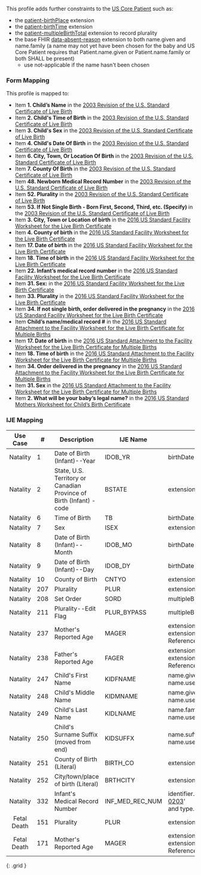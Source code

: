 This profile adds further constraints to the [US Core Patient]({{site.data.fhir.ver.hl7fhiruscore}}/StructureDefinition-us-core-patient.html) such as:

 * the [patient-birthPlace](http://hl7.org/fhir/StructureDefinition/patient-birthPlace) extension
 * the [patient-birthTime](http://hl7.org/fhir/StructureDefinition/patient-birthTime) extension
 * the [patient-multipleBirthTotal](http://hl7.org/fhir/StructureDefinition/patient-multipleBirthTotal) extension to record plurality
 * the base FHIR [data-absent-reason](http://hl7.org/fhir/StructureDefinition/data-absent-reason) extension to both name.given and name.family (a name may not yet have been chosen for the baby and US Core Patient requires that Patient.name.given or Patient.name.family or both SHALL be present)
    * use not-applicable if the name hasn't been chosen

### Form Mapping
This profile is mapped to:
 * Item **1. Child’s Name** in the [2003 Revision of the U.S. Standard Certificate of Live Birth](https://www.cdc.gov/nchs/data/dvs/birth11-03final-ACC.pdf)
 * Item **2. Child's Time of Birth** in the [2003 Revision of the U.S. Standard Certificate of Live Birth](https://www.cdc.gov/nchs/data/dvs/birth11-03final-ACC.pdf)
 * Item **3. Child's Sex** in the [2003 Revision of the U.S. Standard Certificate of Live Birth](https://www.cdc.gov/nchs/data/dvs/birth11-03final-ACC.pdf)
 * Item **4. Child's Date Of Birth** in the [2003 Revision of the U.S. Standard Certificate of Live Birth](https://www.cdc.gov/nchs/data/dvs/birth11-03final-ACC.pdf)
 * Item **6. City, Town, Or Location Of Birth** in the [2003 Revision of the U.S. Standard Certificate of Live Birth](https://www.cdc.gov/nchs/data/dvs/birth11-03final-ACC.pdf)
 * Item **7. County Of Birth** in the [2003 Revision of the U.S. Standard Certificate of Live Birth](https://www.cdc.gov/nchs/data/dvs/birth11-03final-ACC.pdf)
 * Item **48. Newborn Medical Record Number** in the [2003 Revision of the U.S. Standard Certificate of Live Birth](https://www.cdc.gov/nchs/data/dvs/birth11-03final-ACC.pdf)
 * Item **52. Plurality** in the [2003 Revision of the U.S. Standard Certificate of Live Birth](https://www.cdc.gov/nchs/data/dvs/birth11-03final-ACC.pdf)
 * Item **53. If Not Single Birth - Born First, Second, Third, etc. (Specify)** in the [2003 Revision of the U.S. Standard Certificate of Live Birth](https://www.cdc.gov/nchs/data/dvs/birth11-03final-ACC.pdf)
 * Item **3. City, Town or Location of birth** in the [2016 US Standard Facility Worksheet for the Live Birth Certificate](https://www.cdc.gov/nchs/data/dvs/facility-worksheet-2016-508.pdf)
 * Item **4. County of birth** in the [2016 US Standard Facility Worksheet for the Live Birth Certificate](https://www.cdc.gov/nchs/data/dvs/facility-worksheet-2016-508.pdf)
 * Item **17. Date of birth** in the [2016 US Standard Facility Worksheet for the Live Birth Certificate](https://www.cdc.gov/nchs/data/dvs/facility-worksheet-2016-508.pdf)
 * Item **18. Time of birth** in the [2016 US Standard Facility Worksheet for the Live Birth Certificate](https://www.cdc.gov/nchs/data/dvs/facility-worksheet-2016-508.pdf)
 * Item **22. Infant’s medical record number** in the [2016 US Standard Facility Worksheet for the Live Birth Certificate](https://www.cdc.gov/nchs/data/dvs/facility-worksheet-2016-508.pdf)
 * Item **31. Sex:** in the [2016 US Standard Facility Worksheet for the Live Birth Certificate](https://www.cdc.gov/nchs/data/dvs/facility-worksheet-2016-508.pdf)
 * Item **33. Plurality** in the [2016 US Standard Facility Worksheet for the Live Birth Certificate](https://www.cdc.gov/nchs/data/dvs/facility-worksheet-2016-508.pdf)
 * Item **34. If not single birth, order delivered in the pregnancy** in the [2016 US Standard Facility Worksheet for the Live Birth Certificate](https://www.cdc.gov/nchs/data/dvs/facility-worksheet-2016-508.pdf)
 * Item **Child’s name/medical record #** in the [2016 US Standard Attachment to the Facility Worksheet for the Live Birth Certificate for Multiple Births](https://www.cdc.gov/nchs/data/dvs/multiple-births-worksheet-2016.pdf)
 * Item **17. Date of birth** in the [2016 US Standard Attachment to the Facility Worksheet for the Live Birth Certificate for Multiple Births](https://www.cdc.gov/nchs/data/dvs/multiple-births-worksheet-2016.pdf)
 * Item **18. Time of birth** in the [2016 US Standard Attachment to the Facility Worksheet for the Live Birth Certificate for Multiple Births](https://www.cdc.gov/nchs/data/dvs/multiple-births-worksheet-2016.pdf)
 * Item **34. Order delivered in the pregnancy** in the [2016 US Standard Attachment to the Facility Worksheet for the Live Birth Certificate for Multiple Births](https://www.cdc.gov/nchs/data/dvs/multiple-births-worksheet-2016.pdf)
 * Item **31. Sex** in the [2016 US Standard Attachment to the Facility Worksheet for the Live Birth Certificate for Multiple Births](https://www.cdc.gov/nchs/data/dvs/multiple-births-worksheet-2016.pdf)
 * Item **2. What will be your baby’s legal name?** in the [2016 US Standard Mothers Worksheet for Child’s Birth Certificate](https://www.cdc.gov/nchs/data/dvs/moms-worksheet-2016-508.pdf)

### IJE Mapping

| **Use Case** |  **#**   |  **Description**  | **IJE Name**  |  **Field**  |  **Type**  | **Value Set**  |
| :---------: | --------------- | ------------ | ------------- | ---------- | ---------- | -------------- |
| Natality | 1 | Date of Birth (Infant)--Year | IDOB_YR | birthDate |date | |
| Natality | 2 | State, U.S. Territory or Canadian Province of Birth (Infant) - code | BSTATE | extension[patient-birthPlace].value[x].state |string |[ValueSetStatesTerritoriesAndProvincesVitalRecords] |
| Natality | 6 | Time of Birth | TB | birthDate.extension[patient-birthTime] | |See [PartialDatesAndTimes] |
| Natality | 7 | Sex | ISEX | extension[us-core-birthsex].value |codeable |[USCoreBirthSexVS](http://hl7.org/fhir/us/core/ValueSet/birthsex) |
| Natality | 8 | Date of Birth (Infant)--Month | IDOB_MO | birthDate |date | |
| Natality | 9 | Date of Birth (Infant)--Day | IDOB_DY | birthDate |date | |
| Natality | 10 | County of Birth | CNTYO | extension[patient-birthplace].value[x].district.extension[countyCode] |integer |See [CountyCodes] |
| Natality | 207 | Plurality | PLUR | extension[patient-multipleBirthTotal].valuePositiveInt |integer | |
| Natality | 208 | Set Order | SORD | multipleBirth[x] |integer | |
| Natality | 211 | Plurality--Edit Flag | PLUR_BYPASS | multipleBirth.extension[bypassEditFlag].value |codeable |[PluralityEditFlagsVS], <br />See [Handling of edit flags] |
| Natality | 237 | Mother's Reported Age | MAGER | extension[parentReportedAgeAtDelivery].extension[reportedAge].value, <br />extension[parentReportedAgeAtDelivery].extension[motherOrFather].value=<br />Reference[ PatientMotherVitalRecords ] |quantity | |
| Natality | 238 | Father's Reported Age | FAGER | extension[parentReportedAgeAtDelivery].extension[reportedAge].value, <br />extension[parentReportedAgeAtDelivery].extension[motherOrFather].value=<br />Reference[ RelatedPersonFatherNaturalVitalRecords ] |quantity | |
| Natality | 247 | Child's First Name | KIDFNAME | name.given, <br />name.use = official |string | |
| Natality | 248 | Child's Middle Name | KIDMNAME | name.given, <br />name.use = official  |string | |
| Natality | 249 | Child's Last Name | KIDLNAME | name.family, <br />name.use = official |string | |
| Natality | 250 | Child's Surname Suffix (moved from end) | KIDSUFFX | name.suffix, <br />name.use = official |string | |
| Natality | 251 | County of Birth (Literal) | BIRTH_CO | extension[patient-birthPlace].value[x].district |string | |
| Natality | 252 | City/town/place of birth (Literal) | BRTHCITY | extension[patient-birthPlace].value[x].city |string | |
| Natality | 332 | Infant's Medical Record Number | INF_MED_REC_NUM | identifier.value where system = ‘http://terminology.hl7.org/CodeSystem/v2-0203' <br />and type.coding.code=”MR”  |string | |
| Fetal Death | 151 | Plurality | PLUR | extension[patient-multipleBirthTotal].valuePositiveInt |integer | |
| Fetal Death | 171 | Mother's Reported Age | MAGER | extension[parentReportedAgeAtDelivery].extension[reportedAge].value, <br />extension[parentReportedAgeAtDelivery].extension[motherOrFather].value=<br />Reference[ PatientMotherVitalRecords ] |quantity | |
{: .grid }
